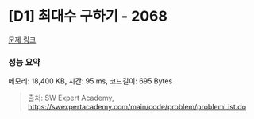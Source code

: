 # [D1] 최대수 구하기 - 2068 

[문제 링크](https://swexpertacademy.com/main/code/problem/problemDetail.do?contestProbId=AV5QQhbqA4QDFAUq) 

### 성능 요약

메모리: 18,400 KB, 시간: 95 ms, 코드길이: 695 Bytes



> 출처: SW Expert Academy, https://swexpertacademy.com/main/code/problem/problemList.do